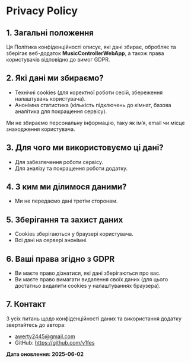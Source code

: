 # Privacy Policy

## 1. Загальні положення

Ця Політика конфіденційності описує, які дані збирає, обробляє та зберігає веб-додаток **MusicControllerWebApp**, а також права користувачів відповідно до вимог GDPR.

## 2. Які дані ми збираємо?

- Технічні cookies (для коректної роботи сесій, збереження налаштувань користувача).
- Анонімна статистика (кількість підключень до кімнат, базова аналітика для покращення сервісу).

Ми не збираємо персональну інформацію, таку як ім’я, email чи місце знаходження користувача.

## 3. Для чого ми використовуємо ці дані?

- Для забезпечення роботи сервісу.
- Для аналізу та покращення роботи додатку.

## 4. З ким ми ділимося даними?

- Ми не передаємо дані третім сторонам.

## 5. Зберігання та захист даних

- Cookies зберігаються у браузері користувача.
- Всі дані на сервері анонімні.

## 6. Ваші права згідно з GDPR

- Ви маєте право дізнатися, які дані зберігаються про вас.
- Ви маєте право вимагати видалення своїх даних (для цього достатньо видалити cookies у налаштуваннях браузера).

## 7. Контакт

З усіх питань щодо конфіденційності даних та використання додатку звертайтесь до автора:
- awerty2445@gmail.com
- GitHub: https://github.com/v1fes

**Дата оновлення: 2025-06-02**
